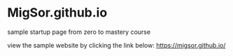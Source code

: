# MigSor.github.io
sample startup page from zero to mastery course

view the sample website by clicking the link below:
https://migsor.github.io/
